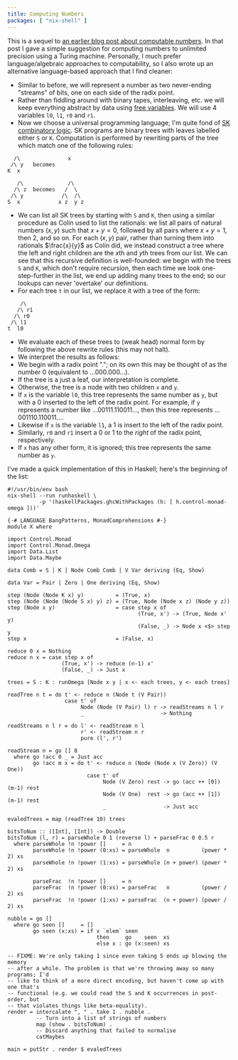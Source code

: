 ```yaml
---
title: Computing Numbers
packages: [ "nix-shell" ]
---
```


This is a sequel to [an earlier blog post about computable numbers](
/blog/2017-02-27-listing_things.html). In that post I gave a simple suggestion
for computing numbers to unlimited precision using a Turing machine. Personally,
I much prefer language/algebraic approaches to computability, so I also wrote up
an alternative language-based approach that I find cleaner:

 - Similar to before, we will represent a number as two never-ending "streams"
   of bits, one on each side of the radix point.
 - Rather than fiddling around with binary tapes, interleaving, etc. we will
   keep everything abstract by data using [free variables](
   https://en.wikipedia.org/wiki/Free_variables_and_bound_variables). We will
   use 4 variables `l0`, `l1`, `r0` and `r1`.
 - Now we choose a universal programming language; I'm quite fond of
   [SK combinatory logic](
   https://en.wikipedia.org/wiki/SKI_combinator_calculus). SK programs are
   binary trees with leaves labelled either `S` or `K`. Computation is performed
   by rewriting parts of the tree which match one of the following rules:

```
  /\               x
 /\ y   becomes
K  x

   /\              /\
  /\ z  becomes   /  \
 /\ y            /\  /\
S  x            x z  y z
```

 - We can list all SK trees by starting with `S` and `K`, then using a similar
   procedure as Colin used to list the rationals: we list all pairs of natural
   numbers $(x, y)$ such that $x + y = 0$, followed by all pairs where
   $x + y = 1$, then $2$, and so on. For each $(x, y)$ pair, rather than turning
   them into rationals $\frac{x}{y}$ as Colin did, we instead construct a tree
   where the left and right children are the $x$th and $y$th trees from our
   list. We can see that this recursive definition is well-founded: we begin
   with the trees `S` and `K`, which don't require recursion, then each time we
   look one-step-further in the list, we end up adding many trees to the end; so
   our lookups can never 'overtake' our definitions.
 - For each tree `t` in our list, we replace it with a tree of the form:

```
    /\
   /\ r1
  /\ r0
 /\ l1
t  l0
```

 - We evaluate each of these trees to (weak head) normal form by following the
   above rewrite rules (this may not halt).
 - We interpret the results as follows:
  - We begin with a radix point "."; on its own this may be thought of as the
    number 0 (equivalent to …000.000…).
  - If the tree is a just a leaf, our interpretation is complete.
  - Otherwise, the tree is a node with two children `x` and `y`.
  - If `x` is the variable `l0`, this tree represents the same number as `y`,
    but with a 0 inserted to the left of the radix point. For example, if `y`
    represents a number like …00111.110011…, then this tree represents
    …001110.110011….
  - Likewise if `x` is the variable `l1`, a 1 is insert to the left of the radix
    point.
  - Similarly, `r0` and `r1` insert a 0 or 1 to the *right* of the radix point,
    respectively.
  - If `x` has any other form, it is ignored; this tree represents the same
    number as `y`.

I've made a quick implementation of this in Haskell; here's the beginning of the
list:

```{pipe="cat > runner"}
#!/usr/bin/env bash
nix-shell --run runhaskell \
          -p '(haskellPackages.ghcWithPackages (h: [ h.control-monad-omega ]))'
```

```{.haskell pipe="sh ./runner"}
{-# LANGUAGE BangPatterns, MonadComprehensions #-}
module X where

import Control.Monad
import Control.Monad.Omega
import Data.List
import Data.Maybe

data Comb = S | K | Node Comb Comb | V Var deriving (Eq, Show)

data Var = Pair | Zero | One deriving (Eq, Show)

step (Node (Node K x) y)          = (True, x)
step (Node (Node (Node S x) y) z) = (True, Node (Node x z) (Node y z))
step (Node x y)                   = case step x of
                                         (True, x') -> (True, Node x' y)
                                         (False, _) -> Node x <$> step y
step x                            = (False, x)

reduce 0 x = Nothing
reduce n x = case step x of
                 (True, x') -> reduce (n-1) x'
                 (False, _) -> Just x

trees = S : K : runOmega [Node x y | x <- each trees, y <- each trees]

readTree n t = do t' <- reduce n (Node t (V Pair))
                  case t' of
                       Node (Node (V Pair) l) r -> readStreams n l r
                       _                        -> Nothing

readStreams n l r = do l' <- readStream n l
                       r' <- readStream n r
                       pure (l', r')

readStream n = go [] 8
  where go !acc 0 _ = Just acc
        go !acc m x = do t' <- reduce n (Node (Node x (V Zero)) (V One))
                         case t' of
                              Node (V Zero) rest -> go (acc ++ [0]) (m-1) rest
                              Node (V One)  rest -> go (acc ++ [1]) (m-1) rest
                              _                  -> Just acc

evaledTrees = map (readTree 10) trees

bitsToNum :: ([Int], [Int]) -> Double
bitsToNum (l, r) = parseWhole 0 1 (reverse l) + parseFrac 0 0.5 r
  where parseWhole !n !power []     = n
        parseWhole !n !power (0:xs) = parseWhole  n          (power * 2) xs
        parseWhole !n !power (1:xs) = parseWhole (n + power) (power * 2) xs

        parseFrac  !n !power []     = n
        parseFrac  !n !power (0:xs) = parseFrac   n          (power / 2) xs
        parseFrac  !n !power (1:xs) = parseFrac  (n + power) (power / 2) xs

nubble = go []
  where go seen []     = []
        go seen (x:xs) = if x `elem` seen
                            then     go    seen  xs
                            else x : go (x:seen) xs

-- FIXME: We're only taking 1 since even taking 5 ends up blowing the memory
-- after a while. The problem is that we're throwing away so many programs; I'd
-- like to think of a more direct encoding, but haven't come up with one that's
-- functional (e.g. we could read the S and K occurrences in post-order, but
-- that violates things like beta-equality).
render = intercalate ", " . take 1 . nubble .
         -- Turn into a list of strings of numbers
         map (show . bitsToNum) .
         -- Discard anything that failed to normalise
         catMaybes

main = putStr . render $ evaledTrees
```
